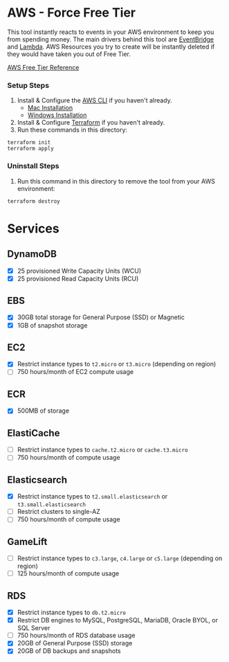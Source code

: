 # AWS - Force Free Tier

This tool instantly reacts to events in your AWS environment to keep you from spending money. 
The main drivers behind this tool are [EventBridge](https://aws.amazon.com/eventbridge/) and [Lambda](https://aws.amazon.com/lambda/).
AWS Resources you try to create will be instantly deleted if they would have taken you out of Free Tier.

[AWS Free Tier Reference](https://aws.amazon.com/free)

### Setup Steps
1. Install & Configure the [AWS CLI](https://docs.aws.amazon.com/cli/latest/userguide/install-cliv2.html) if you haven't already.
    - [Mac Installation](https://docs.aws.amazon.com/cli/latest/userguide/install-cliv2-mac.html#cliv2-mac-install-gui)
    - [Windows Installation](https://docs.aws.amazon.com/cli/latest/userguide/install-cliv2-windows.html#cliv2-windows-install)
2. Install & Configure [Terraform](https://www.terraform.io/downloads.html) if you haven't already.
3. Run these commands in this directory:
```
terraform init
terraform apply
```

### Uninstall Steps
1. Run this command in this directory to remove the tool from your AWS environment:
```
terraform destroy
```

# Services

## DynamoDB
- [x] 25 provisioned Write Capacity Units (WCU)
- [x] 25 provisioned Read Capacity Units (RCU)

## EBS
- [x] 30GB total storage for General Purpose (SSD) or Magnetic
- [x] 1GB of snapshot storage

## EC2
- [x] Restrict instance types to `t2.micro` or `t3.micro` (depending on region)
- [ ] 750 hours/month of EC2 compute usage

## ECR
- [x] 500MB of storage

## ElastiCache
- [ ] Restrict instance types to `cache.t2.micro` or `cache.t3.micro`
- [ ] 750 hours/month of compute usage

## Elasticsearch
- [x] Restrict instance types to `t2.small.elasticsearch` or `t3.small.elasticsearch`
- [ ] Restrict clusters to single-AZ
- [ ] 750 hours/month of compute usage

## GameLift
- [ ] Restrict instance types to `c3.large`, `c4.large` or `c5.large` (depending on region)
- [ ] 125 hours/month of compute usage

## RDS
- [x] Restrict instance types to `db.t2.micro`
- [x] Restrict DB engines to MySQL, PostgreSQL, MariaDB, Oracle BYOL, or SQL Server
- [ ] 750 hours/month of RDS database usage
- [x] 20GB of General Purpose (SSD) storage
- [x] 20GB of DB backups and snapshots

